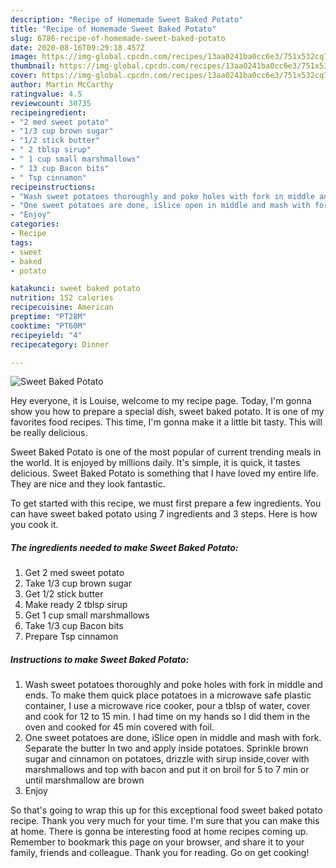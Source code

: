 ```yaml
---
description: "Recipe of Homemade Sweet Baked Potato"
title: "Recipe of Homemade Sweet Baked Potato"
slug: 6786-recipe-of-homemade-sweet-baked-potato
date: 2020-08-16T09:29:18.457Z
image: https://img-global.cpcdn.com/recipes/13aa0241ba0cc6e3/751x532cq70/sweet-baked-potato-recipe-main-photo.jpg
thumbnail: https://img-global.cpcdn.com/recipes/13aa0241ba0cc6e3/751x532cq70/sweet-baked-potato-recipe-main-photo.jpg
cover: https://img-global.cpcdn.com/recipes/13aa0241ba0cc6e3/751x532cq70/sweet-baked-potato-recipe-main-photo.jpg
author: Martin McCarthy
ratingvalue: 4.5
reviewcount: 30735
recipeingredient:
- "2 med sweet potato"
- "1/3 cup brown sugar"
- "1/2 stick butter"
- " 2 tblsp sirup"
- " 1 cup small marshmallows"
- " 13 cup Bacon bits"
- " Tsp cinnamon"
recipeinstructions:
- "Wash sweet potatoes thoroughly and poke holes with fork in middle and ends. To make them quick place potatoes in a microwave safe plastic container, I use a microwave rice cooker, pour a tblsp of water, cover and cook for 12 to 15 min. I had time on my hands so I did them in the oven and cooked for 45 min covered with foil."
- "One sweet potatoes are done, iSlice open in middle and mash with fork. Separate the butter In two and apply inside potatoes. Sprinkle brown sugar and cinnamon on potatoes, drizzle with sirup inside,cover with marshmallows and top with bacon and put it on broil for 5 to 7 min or until marshmallow are brown"
- "Enjoy"
categories:
- Recipe
tags:
- sweet
- baked
- potato

katakunci: sweet baked potato 
nutrition: 152 calories
recipecuisine: American
preptime: "PT28M"
cooktime: "PT60M"
recipeyield: "4"
recipecategory: Dinner

---
```



![Sweet Baked Potato](https://img-global.cpcdn.com/recipes/13aa0241ba0cc6e3/751x532cq70/sweet-baked-potato-recipe-main-photo.jpg)

Hey everyone, it is Louise, welcome to my recipe page. Today, I'm gonna show you how to prepare a special dish, sweet baked potato. It is one of my favorites food recipes. This time, I'm gonna make it a little bit tasty. This will be really delicious.

Sweet Baked Potato is one of the most popular of current trending meals in the world. It is enjoyed by millions daily. It's simple, it is quick, it tastes delicious. Sweet Baked Potato is something that I have loved my entire life. They are nice and they look fantastic.




To get started with this recipe, we must first prepare a few ingredients. You can have sweet baked potato using 7 ingredients and 3 steps. Here is how you cook it.

<!--inarticleads1-->

##### The ingredients needed to make Sweet Baked Potato:

1. Get 2 med sweet potato
1. Take 1/3 cup brown sugar
1. Get 1/2 stick butter
1. Make ready  2 tblsp sirup
1. Get  1 cup small marshmallows
1. Take  1/3 cup Bacon bits
1. Prepare  Tsp cinnamon




<!--inarticleads2-->

##### Instructions to make Sweet Baked Potato:

1. Wash sweet potatoes thoroughly and poke holes with fork in middle and ends. To make them quick place potatoes in a microwave safe plastic container, I use a microwave rice cooker, pour a tblsp of water, cover and cook for 12 to 15 min. I had time on my hands so I did them in the oven and cooked for 45 min covered with foil.
1. One sweet potatoes are done, iSlice open in middle and mash with fork. Separate the butter In two and apply inside potatoes. Sprinkle brown sugar and cinnamon on potatoes, drizzle with sirup inside,cover with marshmallows and top with bacon and put it on broil for 5 to 7 min or until marshmallow are brown
1. Enjoy




So that's going to wrap this up for this exceptional food sweet baked potato recipe. Thank you very much for your time. I'm sure that you can make this at home. There is gonna be interesting food at home recipes coming up. Remember to bookmark this page on your browser, and share it to your family, friends and colleague. Thank you for reading. Go on get cooking!
